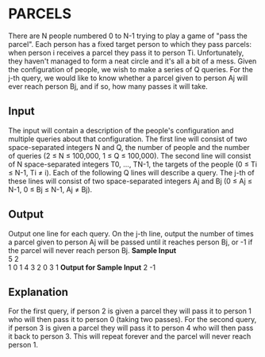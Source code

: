 # PARCELS

There are N people numbered 0 to N-1 trying to play a game of "pass the parcel".
Each person has a fixed target person to which they pass parcels: when person i
receives a parcel they pass it to person Ti. Unfortunately, they haven't managed to
form a neat circle and it's all a bit of a mess.
Given the configuration of people, we wish to make a series of Q queries. For the j-th
query, we would like to know whether a parcel given to person Aj will ever reach
person Bj, and if so, how many passes it will take.

## Input
The input will contain a description of the people's configuration and multiple queries
about that configuration.
The first line will consist of two space-separated integers N and Q, the number of
people and the number of queries (2 ≤ N ≤ 100,000, 1 ≤ Q ≤ 100,000).
The second line will consist of N space-separated integers T0, ..., TN-1, the targets of
the people (0 ≤ Ti ≤ N-1, Ti ≠ i).
Each of the following Q lines will describe a query. The j-th of these lines will consist
of two space-separated integers Aj and Bj (0 ≤ Aj ≤ N-1, 0 ≤ Bj ≤ N-1, Aj ≠ Bj).
## Output
Output one line for each query. On the j-th line, output the number of times a parcel
given to person Aj will be passed until it reaches person Bj, or -1 if the parcel will
never reach person Bj.
**Sample Input**
<br>
5 2<br>
1 0 1 4 3
2 0
3 1
**Output for Sample Input**
2
-1
## Explanation
For the first query, if person 2 is given a parcel they will pass it to person 1 who will
then pass it to person 0 (taking two passes).
For the second query, if person 3 is given a parcel they will pass it to person 4 who
will then pass it back to person 3. This will repeat forever and the parcel will never
reach person 1.
